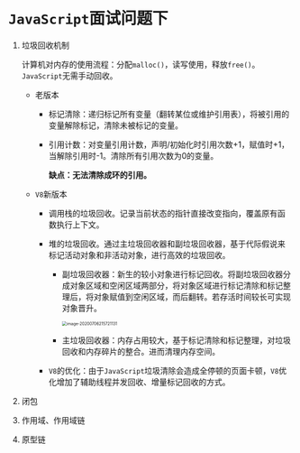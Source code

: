 # `JavaScript`面试问题下

1. 垃圾回收机制

   计算机对内存的使用流程：分配`malloc()`，读写使用，释放`free()`。`JavaScript`无需手动回收。

   + 老版本

     + 标记清除：递归标记所有变量（翻转某位或维护引用表），将被引用的变量解除标记，清除未被标记的变量。

     + 引用计数：对变量引用计数，声明/初始化时引用次数+1，赋值时+1，当解除引用时-1。清除所有引用次数为0的变量。

       **缺点：无法清除成环的引用。**

   + `V8`新版本

     + 调用栈的垃圾回收。记录当前状态的指针直接改变指向，覆盖原有函数执行上下文。

     + 堆的垃圾回收。通过主垃圾回收器和副垃圾回收器，基于代际假说来标记活动对象和非活动对象，进行高效的垃圾回收。

       + 副垃圾回收器：新生的较小对象进行标记回收。将副垃圾回收器分成对象区域和空闲区域两部分，将对象区域进行标记清除和标记整理后，将对象赋值到空闲区域，而后翻转。若存活时间较长可实现对象晋升。

         <img src="../../../../AppData/Roaming/Typora/typora-user-images/image-20200706215721131.png" alt="image-20200706215721131" style="zoom:50%;" />

       + 主垃圾回收器：内存占用较大，基于标记清除和标记整理，对垃圾回收和内存碎片的整合。进而清理内存空间。

     + `V8`的优化：由于`JavaScript`垃圾清除会造成全停顿的页面卡顿，`V8`优化增加了辅助线程并发回收、增量标记回收的方式。

1. 闭包
2. 作用域、作用域链
3. 原型链